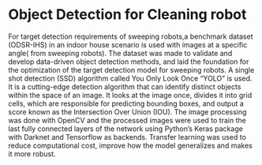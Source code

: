 # Object Detection for Cleaning robot
For target detection requirements of sweeping robots,a benchmark dataset (ODSR-IHS) in an indoor house scenario is used with images at a specific angle( from sweeping robots).
The dataset was made to validate and develop data-driven object detection methods, and laid the foundation for the optimization of the target detection model for sweeping robots.
A single shot detection (SSD) algorithm called You Only Look Once “YOLO” is used. It is a cutting-edge detection algorithm that can identify distinct objects within the space of an image. It looks at the image once, divides it into grid cells, which are responsible for predicting bounding boxes, and output a score known as the Intersection Over Union (IOU). 
The image processing was done with OpenCV and the processed images were used to train the last fully connected layers of the network using Python’s Keras package with Darknet and Tensorflow as backends.
Transfer learning was used to reduce computational cost, improve how the model generalizes and makes it more robust. 
